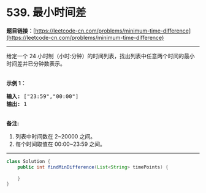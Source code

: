 # 539. 最小时间差

**题目链接：**[https://leetcode-cn.com/problems/minimum-time-difference](https://leetcode-cn.com/problems/minimum-time-difference)

---

<div class="content__1Y2H">
 <div class="notranslate">
  <p>给定一个 24 小时制（小时:分钟）的时间列表，找出列表中任意两个时间的最小时间差并已分钟数表示。</p> 
  <p><br> <strong>示例 1：</strong></p> 
  <pre class="language-text"><strong>输入:</strong> ["23:59","00:00"]
<strong>输出:</strong> 1
</pre> 
  <p><br> <strong>备注:</strong></p> 
  <ol> 
   <li>列表中时间数在 2~20000 之间。</li> 
   <li>每个时间取值在 00:00~23:59 之间。</li> 
  </ol> 
 </div>
</div>

---

```java
class Solution {
    public int findMinDifference(List<String> timePoints) {
        
    }
}
```